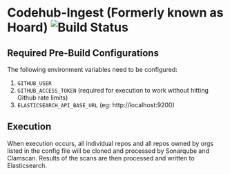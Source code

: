 # Codehub-Ingest (Formerly known as Hoard) ![Build Status](https://codebuild.us-east-1.amazonaws.com/badges?uuid=eyJlbmNyeXB0ZWREYXRhIjoiRlVBSTZReThlVEpqcDNJMFg2NnBoYTU3VkxEZktpSFpDd1NnZ3Y3LzBlbnYyRHZSTW1DNDNOa0I5bWVJK1ZFQ1MvVTNLQk1jSXZNbHBwcTlEYTQ1Q0V3PSIsIml2UGFyYW1ldGVyU3BlYyI6IkdKdUdIMllGeXoyUjIzNjciLCJtYXRlcmlhbFNldFNlcmlhbCI6MX0%3D&branch=master)

## Required Pre-Build Configurations
The following environment variables need to be configured:
1. `GITHUB_USER` 
2. `GITHUB_ACCESS_TOKEN` (required for execution to work without hitting Github rate limits)
3. `ELASTICSEARCH_API_BASE_URL` (eg: http://localhost:9200)


## Execution
When execution occurs, all individual repos and all repos owned by orgs listed in the config file will be cloned and processed by Sonarqube and Clamscan. Results of the scans are then processed and written to Elasticsearch.

